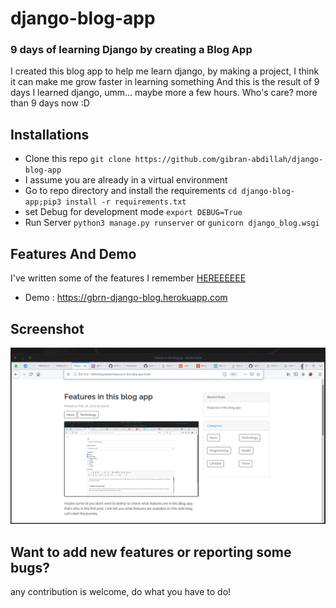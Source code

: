 # django-blog-app
### 9 days of learning Django by creating a Blog App

I created this blog app to help me learn django, by making a project, I think it can make me grow faster in learning something And this is the result of 9 days I learned django, umm... maybe more a few hours. Who's care? 
more than 9 days now :D

## Installations
- Clone this repo ```git clone https://github.com/gibran-abdillah/django-blog-app```
- I assume you are already in a virtual environment
- Go to repo directory and install the requirements ```cd django-blog-app;pip3 install -r requirements.txt```
- set Debug for development mode ```export DEBUG=True```
- Run Server ```python3 manage.py runserver``` or ```gunicorn django_blog.wsgi```

## Features And Demo
I've written some of the features I remember <a href='https://gbrn-django-blog.herokuapp.com/blog/detail/features-in-this-blog-app-8p9rv'>HEREEEEEE</a>
- Demo : <a href='https://gbrn-django-blog.herokuapp.com'>https://gbrn-django-blog.herokuapp.com</a>

## Screenshot
![Screenshots](https://github.com/gibran-abdillah/django-blog-app/raw/main/screenshot.png)

## Want to add new features or reporting some bugs?
any contribution is welcome, do what you have to do!
